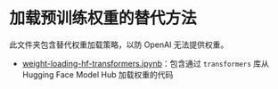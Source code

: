 # 加载预训练权重的替代方法

此文件夹包含替代权重加载策略，以防 OpenAI 无法提供权重。

- [weight-loading-hf-transformers.ipynb](weight-loading-hf-transformers.zh.ipynb)：包含通过 `transformers` 库从 Hugging Face Model Hub 加载权重的代码
